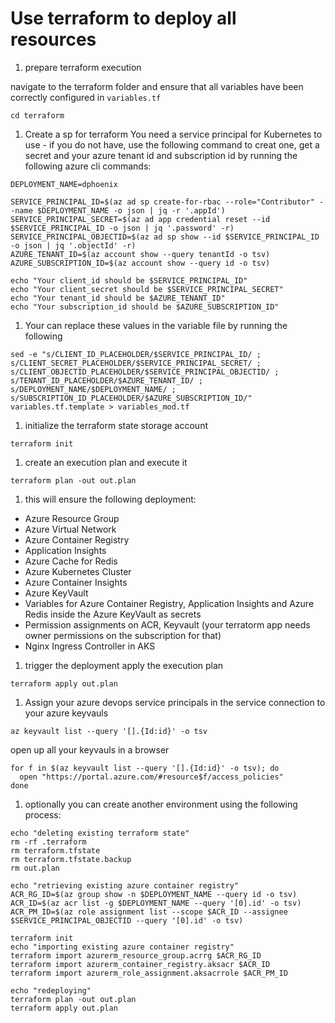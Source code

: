 # Use terraform to deploy all resources

1. prepare terraform execution

navigate to the terraform folder and ensure that all variables have been correctly configured in `variables.tf`
```
cd terraform
```

1. Create a sp for terraform
You need a service principal for Kubernetes to use - if you do not have, use the following command to creat one, get a secret and your azure tenant id and subscription id by running the following azure cli commands:

```
DEPLOYMENT_NAME=dphoenix

SERVICE_PRINCIPAL_ID=$(az ad sp create-for-rbac --role="Contributor" --name $DEPLOYMENT_NAME -o json | jq -r '.appId')
SERVICE_PRINCIPAL_SECRET=$(az ad app credential reset --id $SERVICE_PRINCIPAL_ID -o json | jq '.password' -r)
SERVICE_PRINCIPAL_OBJECTID=$(az ad sp show --id $SERVICE_PRINCIPAL_ID -o json | jq '.objectId' -r)
AZURE_TENANT_ID=$(az account show --query tenantId -o tsv)
AZURE_SUBSCRIPTION_ID=$(az account show --query id -o tsv)

echo "Your client_id should be $SERVICE_PRINCIPAL_ID"
echo "Your client_secret should be $SERVICE_PRINCIPAL_SECRET"
echo "Your tenant_id should be $AZURE_TENANT_ID"
echo "Your subscription_id should be $AZURE_SUBSCRIPTION_ID"
```

1. Your can replace these values in the variable file by running the following
```
sed -e "s/CLIENT_ID_PLACEHOLDER/$SERVICE_PRINCIPAL_ID/ ; s/CLIENT_SECRET_PLACEHOLDER/$SERVICE_PRINCIPAL_SECRET/ ; s/CLIENT_OBJECTID_PLACEHOLDER/$SERVICE_PRINCIPAL_OBJECTID/ ; s/TENANT_ID_PLACEHOLDER/$AZURE_TENANT_ID/ ; s/DEPLOYMENT_NAME/$DEPLOYMENT_NAME/ ; s/SUBSCRIPTION_ID_PLACEHOLDER/$AZURE_SUBSCRIPTION_ID/" variables.tf.template > variables_mod.tf
```


1. initialize the terraform state storage account
```
terraform init
```

1. create an execution plan and execute it
```
terraform plan -out out.plan
```

1. this will ensure the following deployment:
- Azure Resource Group
- Azure Virtual Network
- Azure Container Registry
- Application Insights
- Azure Cache for Redis
- Azure Kubernetes Cluster
- Azure Container Insights
- Azure KeyVault
- Variables for Azure Container Registry, Application Insights and Azure Redis inside the Azure KeyVault as secrets
- Permission assignments on ACR, Keyvault (your terratorm app needs owner permissions on the subscription for that)
- Nginx Ingress Controller in AKS

1. trigger the deployment
apply the execution plan
```
terraform apply out.plan
```

1. Assign your azure devops service principals in the service connection to your azure keyvauls
```
az keyvault list --query '[].{Id:id}' -o tsv
```

open up all your keyvauls in a browser
```
for f in $(az keyvault list --query '[].{Id:id}' -o tsv); do
  open "https://portal.azure.com/#resource$f/access_policies"
done
```

1. optionally you can create another environment using the following process:

```
echo "deleting existing terraform state"
rm -rf .terraform
rm terraform.tfstate
rm terraform.tfstate.backup
rm out.plan

echo "retrieving existing azure container registry"
ACR_RG_ID=$(az group show -n $DEPLOYMENT_NAME --query id -o tsv)
ACR_ID=$(az acr list -g $DEPLOYMENT_NAME --query '[0].id' -o tsv)
ACR_PM_ID=$(az role assignment list --scope $ACR_ID --assignee $SERVICE_PRINCIPAL_OBJECTID --query '[0].id' -o tsv)

terraform init
echo "importing existing azure container registry"
terraform import azurerm_resource_group.acrrg $ACR_RG_ID
terraform import azurerm_container_registry.aksacr $ACR_ID
terraform import azurerm_role_assignment.aksacrrole $ACR_PM_ID

echo "redeploying"
terraform plan -out out.plan
terraform apply out.plan
```


